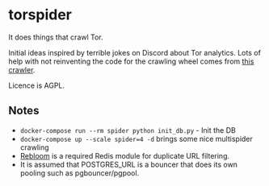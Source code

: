 # torspider
It does things that crawl Tor.

Initial ideas inspired by terrible jokes on Discord about Tor analytics.
Lots of help with not reinventing the code for the crawling wheel comes from [this crawler](https://github.com/dirtyfilthy/freshonions-torscraper).

Licence is AGPL.

## Notes
* `docker-compose run --rm spider python init_db.py` - Init the DB
* `docker-compose up --scale spider=4 -d` brings some nice multispider crawling 
* [Rebloom](http://rebloom.io/) is a required Redis module for duplicate URL filtering.
* It is assumed that POSTGRES_URL is a bouncer that does its own pooling such as pgbouncer/pgpool.
